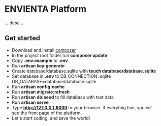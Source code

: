 # ENVIENTA Platform

... desc ...

## Get started

- Download and install [composer](https://getcomposer.org/)
- In the project root folder run **composer update**
- Copy **.env.example** to **.env**
- Run **artisan key:generate**
- Create database/database.sqlite with **touch database/database.sqlite**
- Set database in **.env** to
  DB_CONNECTION=sqlite
  DB_DATABASE=database/database.sqlite
- Run **artisan config:cache**
- Run **artisan migrate:refresh**
- Run **artisan db:seed** to fill database with test data
- Run **artisan serve**
- Type **http://127.0.0.1:8000** to your browser. If everythig fine, you will see the front page of the platform.
- Let's start coding, and save the world! 

